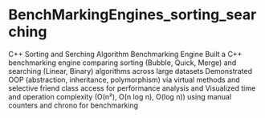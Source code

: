 # BenchMarkingEngines_sorting_searching
C++ Sorting and Serching Algorithm Benchmarking Engine
Built a C++ benchmarking engine comparing sorting (Bubble, Quick, Merge) and searching (Linear, Binary) algorithms across large datasets 
Demonstrated OOP (abstraction, inheritance, polymorphism) via virtual methods and selective friend class access for performance analysis and Visualized time and operation complexity (O(n²), O(n log n), O(log n)) using manual counters and chrono for benchmarking
